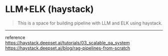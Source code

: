 # LLM+ELK (haystack)
> This is a space for building pipeline with LLM and ELK using haystack.

---
reference </br>
https://haystack.deepset.ai/tutorials/03_scalable_qa_system </br>
https://haystack.deepset.ai/blog/rag-pipelines-from-scratch
